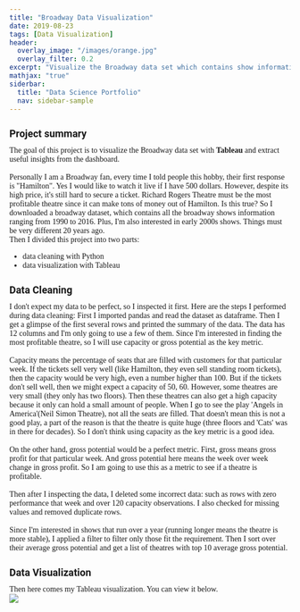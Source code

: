 ```yaml
---
title: "Broadway Data Visualization"
date: 2019-08-23
tags: [Data Visualization]
header:
  overlay_image: "/images/orange.jpg"
  overlay_filter: 0.2
excerpt: "Visualize the Broadway data set which contains show information ranging from 1990 to 2016"
mathjax: "true"
siderbar:
  title: "Data Science Portfolio"
  nav: sidebar-sample
---
```

<h1 style="font-family:'Roboto';font-size:18px;">Project summary</h1>
<div style="font-size:14px;font-family:'Montserrat'">
The goal of this project is to visualize the Broadway data set with <strong>Tableau</strong> and extract useful insights from the dashboard.
<br>
<br>
Personally I am a Broadway fan, every time I told people this hobby, their first response is "Hamilton". Yes I would like to watch it live if I have 500 dollars. However, despite its high price, it's still hard to secure a ticket. Richard Rogers Theatre must be the most profitable theatre since it can make tons of money out of Hamilton. Is this true? So I downloaded a broadway dataset, which contains all the broadway shows information ranging from 1990 to 2016. Plus, I'm also interested in early 2000s shows. Things must be very different 20 years ago.
<br>
Then I divided this project into two parts:
<ul class="thin-text">
<li>
data cleaning with Python</li>
<li>
data visualization with Tableau</li>
</ul>
<h1 style="font-family:'Roboto';font-size:18px;">Data Cleaning</h1>
I don't expect my data to be perfect, so I inspected it first. Here are the steps I performed during data cleaning:
First I imported pandas and read the dataset as dataframe. Then I get a glimpse of the first several rows and printed the summary of the data. The data has 12 columns and I'm only going to use a few of them. Since I'm interested in finding the most profitable theatre, so I will use capacity or gross potential as the key metric.
<br>
<br>
Capacity means the percentage of seats that are filled with customers for that particular week. If the tickets sell very well (like Hamilton, they even sell standing room tickets), then the capacity would be very high, even a number higher than 100. But if the tickets don't sell well, then we might expect a capacity of 50, 60. However, some theatres are very small (they only has two floors). Then these theatres can also get a high capacity because it only can hold a small amount of people. When I go to see the play 'Angels in America'(Neil Simon Theatre), not all the seats are filled. That doesn't mean this is not a good play, a part of the reason is that the theatre is quite huge (three floors and 'Cats' was in there for decades). So I don't think using capacity as the key metric is a good idea.
<br>
<br>
On the other hand, gross potential would be a perfect metric. First, gross means gross profit for that particular week. And gross potential here means the week over week change in gross profit. So I am going to use this as a metric to see if a theatre is profitable.
<br>
<br>
Then after I inspecting the data, I deleted some incorrect data: such as rows with zero performance that week and over 120 capacity observations. I also checked for missing values and removed duplicate rows.
<br>
<br>
Since I'm interested in shows that run over a year (running longer means the theatre is more stable), I applied a filter to filter only those fit the requirement. Then I sort over their average gross potential and get a list of theatres with top 10 average gross potential.
<br>
<h1 style="font-family:'Roboto';font-size:18px;">Data Visualization</h1>
Then here comes my Tableau visualization. You can view it below.
<div class='tableauPlaceholder' id='viz1566620115629' style='position: relative'><noscript><a href='#'><img alt=' ' src='https:&#47;&#47;public.tableau.com&#47;static&#47;images&#47;ZF&#47;ZFKRS94GY&#47;1_rss.png' style='border: none' /></a></noscript><object class='tableauViz'  style='display:none;'><param name='host_url' value='https%3A%2F%2Fpublic.tableau.com%2F' /> <param name='embed_code_version' value='3' /> <param name='path' value='shared&#47;ZFKRS94GY' /> <param name='toolbar' value='yes' /><param name='static_image' value='https:&#47;&#47;public.tableau.com&#47;static&#47;images&#47;ZF&#47;ZFKRS94GY&#47;1.png' /> <param name='animate_transition' value='yes' /><param name='display_static_image' value='yes' /><param name='display_spinner' value='yes' /><param name='display_overlay' value='yes' /><param name='display_count' value='yes' /></object></div>                <script type='text/javascript'>                    var divElement = document.getElementById('viz1566620115629');                    var vizElement = divElement.getElementsByTagName('object')[0];                    vizElement.style.width='1150px';vizElement.style.height='3527px';                    var scriptElement = document.createElement('script');                    scriptElement.src = 'https://public.tableau.com/javascripts/api/viz_v1.js';                    vizElement.parentNode.insertBefore(scriptElement, vizElement);                </script>
</div>
